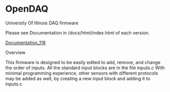 # OpenDAQ
University Of Illinois DAQ firmware

Please see Documentation in /docs/html/index.html of each version.

<a href="http://htmlpreview.github.com/?https://github.com/n81641/OpenDAQ/blob/master/OpenDAQ_118/docs/html/index.html">Documentation_118</a>

Overview

This firmware is designed to be easily edited to add, remove, and change the order of inputs.
All the standard input blocks are in the file inputs.c
With minimal programming experience, other sensors with different protocols may be added as well, by creating a new input block and adding it to inputs.c

